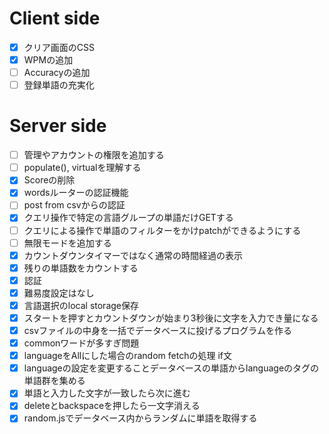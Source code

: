 # Client side
- [x] クリア画面のCSS
- [x] WPMの追加
- [ ] Accuracyの追加
- [ ] 登録単語の充実化

# Server side
- [ ] 管理やアカウントの権限を追加する
- [ ] populate(), virtualを理解する
- [x] Scoreの削除
- [x] wordsルーターの認証機能
- [ ] post from csvからの認証
- [x] クエリ操作で特定の言語グループの単語だけGETする
- [ ] クエリによる操作で単語のフィルターをかけpatchができるようにする
- [ ] 無限モードを追加する
- [x] カウントダウンタイマーではなく通常の時間経過の表示
- [x] 残りの単語数をカウントする
- [x] 認証
- [x] 難易度設定はなし
- [x] 言語選択のlocal storage保存
- [x] スタートを押すとカウントダウンが始まり3秒後に文字を入力でき量になる
- [x] csvファイルの中身を一括でデータベースに投げるプログラムを作る
- [x] commonワードが多すぎ問題
- [x] languageをAllにした場合のrandom fetchの処理 if文
- [x] languageの設定を変更することデータベースの単語からlanguageのタグの単語群を集める 
- [x] 単語と入力した文字が一致したら次に進む
- [x] deleteとbackspaceを押したら一文字消える
- [x] random.jsでデータベース内からランダムに単語を取得する